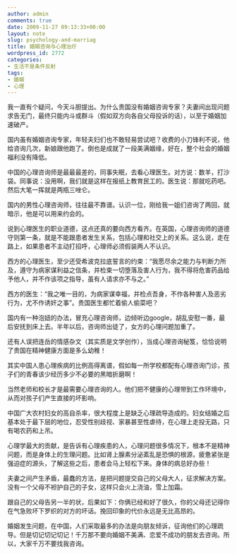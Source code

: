 ```yaml
---
author: admin
comments: true
date: 2009-11-27 09:13:33+00:00
layout: note
slug: psychology-and-marriag
title: 婚姻咨询与心理治疗
wordpress_id: 2772
categories:
- 生活不是条件反射
tags:
- 婚姻
- 心理
---
```


我一直有个疑问，今天斗胆提出。为什么贵国没有婚姻咨询专家？夫妻间出现问题求告无门，最终只能内斗或群斗（假如双方向各自父母投诉的话），以至于婚姻加速破产。

国内虽有婚姻咨询专家，年轻夫妇们也不敢轻易尝试吧？收费的小刀锋利不说，他给咨询几次，新娘跟他跑了。倒也是成就了一段美满姻缘，好在，整个社会的婚姻福利没有降低。

中国的心理咨询师是最最最差的，同事失眠，去看心理医生。对方说：数羊，打沙袋。同事说：没用啊，我们就是这样在报纸上教育民工的。医生说：那就吃药吧。然后大笔一挥就是两瓶三唑仑。

国内的男性心理咨询师，往往最不靠谱。认识一位，刚给我一姐们咨询了两回，就暗示，他是可以用来约会的。

说到心理医生的职业道德，这点还真的要向西方看齐。在英国，心理咨询师的道德守则第一条，就是不能跟患者发生关系，包括心理和社交上的关系。这么说，走在路上，如果患者不主动打招呼，心理师必须假装两人不认识。

西方的心理医生，至少还受希波克拉底誓言的约束：“我愿尽余之能力与判断力所及，遵守为病家谋利益之信条，并检束一切堕落及害人行为，我不得将危害药品给予他人，并不作该项之指导，虽有人请求亦不与之。”

西方的医生：“我之唯一目的，为病家谋幸福，并检点吾身，不作各种害人及恶劣行为，尤不作诱奸之事”。贵国医生都忙着偷人偷菜吧？ 

国内有一种泡妞的办法，冒充心理咨询师，边倾听边google，胡乱安慰一番，最后安抚到床上去。半年以后，咨询师出徒了，女方的心理问题加重了。

还有人误把连岳的情感杂文（其实质是文学创作），当成心理咨询秘笈，恰恰说明了贵国在精神健康方面是多么幼稚！

其实中国人患心理疾病的比例高得离谱，假如每一所学校都配有心理咨询门诊，孩子们的青春该少经历多少不必要的黑暗折磨啊！ 

当然老师和校长才是最需要心理咨询的人。他们把不健康的心理带到工作环境中，从而对孩子们产生直接的坏影响。

中国广大农村妇女的高自杀率，很大程度上是缺乏心理疏导造成的。妇女结婚之后基本处于最下层的地位，忍受性别歧视、家暴甚至性虐待，在心理上走投无路，只有喝农药和上吊。

心理学最大的贡献，是告诉有心理疾患的人，心理问题很多情况下，根本不是精神问题，而是身体上的生理问题。比如肾上腺素分泌紊乱是恐惧的根源，疲惫紧张是强迫症的源头，了解这些之后，患者会马上轻松下来。身体的病总好办些！

夫妻之间产生矛盾，最蠢的方法，是把问题提交自己的父母大人，征求解决方案。没有一个父母不袒护自己的子女，这样只会火上浇油，雪上加霜。

跟自己的父母告另一半的状，后果如下：你俩已经和好了很久，你的父母还记得你在气急败坏下罗织的对方的坏话。挽回印象的代价永远是无比高昂的。

婚姻发生问题，在中国，人们采取最多的办法是向朋友倾诉，征询他们的心理疏导。但是切记切记切记！千万那不要向婚姻不美满、恋爱不成功的朋友去咨询。所以，大家千万不要找我咨询。
